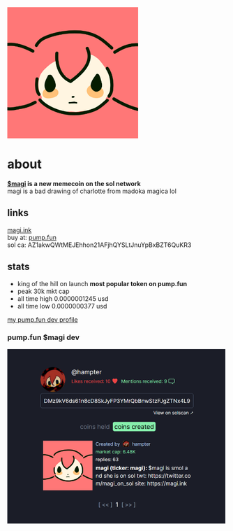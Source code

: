 <img src="magi.jpg" alt="magi drawing" width="300px"/>    

# about    
**[$magi](https://magi.ink) is a new memecoin on the sol network**   
magi is a bad drawing of charlotte from madoka magica lol  


## links
[magi.ink](https://magi.ink)   
buy at: [pump.fun](https://www.pump.fun/AZ1akwQWtMEJEhhon21AFjhQYSLtJnuYpBxBZT6QuKR3)    
sol ca: AZ1akwQWtMEJEhhon21AFjhQYSLtJnuYpBxBZT6QuKR3    

## stats
* king of the hill on launch **most popular token on pump.fun**
* peak 30k mkt cap
* all time high 0.0000001245 usd
* all time low 0.0000000377  usd

[my pump.fun dev profile](https://www.pump.fun/profile/hampter)  
### pump.fun $magi dev
<img src="magi_dev.png" alt="pump.fun magi dev" width="500px"/>